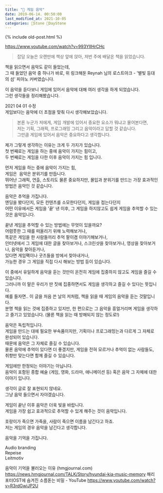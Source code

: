 ```yaml
---
title: "🌱 게임 음악"
date: 2019-06-14. 00:50:00
last_modified_at: 2021-10-05
categories: 🗿Stone 🌱DayStone
---
```

{% include old-post.html %}

https://www.youtube.com/watch?v=993YIIHrCHc

> 잡담
오늘은 오랜만에 책상 앞에 앉아, 저번 주에 배달온 책을 읽었습니다.

책을 읽으면서 음악도 같이 들었는데,  
그 때 들었던 음악 중 하나가 바로, 위 링크해둔 Reynah 님의 로스트아크 - '별빛 등대의 섬' 피아노 커버였습니다.

이 음악을 듣다보니 게임에 있어서 음악에 대해 여러 생각을 하게 되었습니다.  
그런 생각들을 정리해봤습니다.

2021 04 01 수정  
게임보다는 음악에 더 초점을 맞춰 다시 생각해보았습니다.

> 본론
누군가 저에게, 게임 개발에 있어서 중요한 요소가 뭐냐고 물어본다면,  
저는 기획, 그래픽, 프로그래밍 그리고 음악이라고 답할 것 같습니다.  
그만큼 게임에 있어서 음악은 중요하다고 생각합니다.

제가 그렇게 생각하는 이유는 크게 두 가지가 있습니다.  
첫 번째로는 게임을 하는 중에 음악이 가지는 힘이고,  
두 번째로는 게임을 다한 이후 음악이 가지는 힘 입니다.

먼저 게임을 하는 중에 음악이 가지는 힘,  
게임은 
​
음악은 분위기를 만듭니다.  
뛰어난 그래픽, 연출, 스토리도 물론 중요하지만, 몰입과 분위기를 만드는 가장 효과적인 방법은 음악인 것 같습니다.

음악은 추억을 가집니다.  
엔딩을 봤다던지, 모든 컨텐츠를 소모한다던지, 게임을 접는다던지  
어떤 이유에서든 게임을 '끝' 낸 이후, 그 게임을 하지않고도 쉽게 게임을 추억할 수 있는 것은 음악입니다.

끝낸 게임을 추억할 수 있는 방법에는 무엇이 있을까요?  
어렴풋한 그 때를 떠올리기 위해 노력해보거나,  
똑같은 게임을 한 사람들끼리 추억 팔이겸 이야기해보거나,  
인터넷에서 그 게임에 대한 글을 찾아보거나, 스크린샷을 찾아보거나, 영상을 찾아보거나, 음악을 찾아듣거나,  
있다면 게임팩이나 굿즈들을 방에서 찾아내거나,  
가능한 경우 그 게임을 직접 다시 해보는 방법 등이 있습니다.

이 중에서 유일하게 음악을 듣는 것만이 온전히 게임에 집중하지 않고도 게임을 즐길 수 있습니다.  
그러니까 이 말은 우리가 딴 짓에 집중하면서도 게임을 생각하고 즐길 수 있다는 뜻입니다.  
예를 들자면.. 이 글을 처음 쓴 날의 저처럼, 책을 읽을 때 게임의 음악을 듣는 것말입니다.  
분명 책을 읽는 것에 집중하고 있지만, 한 편으로는 그 음악을 흥얼거리며 게임을 생각하고 즐기고 있었습니다. (물론 책을 읽는 때 방해되지 않는 정도로!)

음악은 독립적입니다.  
게임을 만드는 대에 필요한 부속품이지만, 기획이나 프로그래밍는과 다르게 그 자체로 완성되어 있습니다.  
때문에 음악은 그 자체로 즐길 수 있습니다.  
물론 음악에 추억이 있다면 더 좋겠지만, 게임을 전혀 모르거나 추억이 없는 사람들도, 취향만 맞는다면 함께 즐길 수 있습니다.

게임에만 한정되는 이야기는 아닙니다.  
음악이 포함된 종합 예술 (게임, 영화, 드라마, 애니메이션 등) 혹은 음악 그 자체에 대한 이야기 입니다.

생각이 글로 잘 표현되지 않네요.  
그냥 음악 들으면서 자야겠습니다.

게임이 끝난 이후 음악은 더욱 빛을 바랍니다.  
게임을 가장 쉽고 효과적으로 추억할 수 있게 해주는 것이 음악입니다.

호랑이가 죽으면 가죽을, 사람이 죽으면 이름을 남긴다고 하죠.  
저는 게임의 경우 음악을 남긴다고 생각합니다.

음악을 기억을 가집니다.  

Audio branding  
Repeise  
Leitmotiv

음악이 기억을 불러오는 이유 (hmgjournal.com)
https://news.hmgjournal.com/TALK/Story/hyundai-kia-music-memory
해리포터OST에 숨겨진 소름돋는 비밀 - YouTube
https://www.youtube.com/watch?v=R3rdGwiJP2U